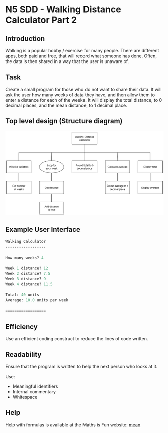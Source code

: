 # N5 SDD - Walking Distance Calculator Part 2


## Introduction

Walking is a popular hobby / exercise for many people.
There are different apps, both paid and free, that will record what someone has done.
Often, the data is then shared in a way that the user is unaware of.


## Task

Create a small program for those who do not want to share their data.
It will ask the user how many weeks of data they have, and then allow them to enter a distance for each of the weeks.
It will display the total distance, to 0 decimal places, and the mean distance, to 1 decimal place.


## Top level design (Structure diagram)

![Structure diagram](assets/sd2.png)


## Example User Interface

``` python
Walking Calculator
------------------

How many weeks? 4

Week 1 distance? 12
Week 2 distance? 7.5
Week 3 distance? 9
Week 4 distance? 11.5

Total: 40 units
Average: 10.0 units per week

==================
```


## Efficiency

Use an efficient coding construct to reduce the lines of code written.


## Readability

Ensure that the program is written to help the next person who looks at it.

Use:

- Meaningful identifiers
- Internal commentary
- Whitespace


## Help

Help with formulas is available at the Maths is Fun website: [mean](https://www.mathsisfun.com/mean.html)
